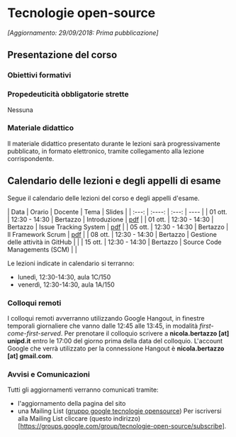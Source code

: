 # Tecnologie open-source

*[Aggiornamento: 29/09/2018: Prima pubblicazione]*

## Presentazione del corso

### Obiettivi formativi

  
### Propedeuticit&agrave; obbligatorie strette
Nessuna

### Materiale didattico

Il materiale didattico presentato durante le lezioni sar&agrave; progressivamente pubblicato, in formato elettronico, tramite collegamento alla lezione corrispondente. 

## Calendario delle lezioni e degli appelli di esame

Segue il calendario delle lezioni del corso e degli appelli d'esame. 

| Data  | Orario | Docente | Tema | Slides |
| :---: | :----: | :---:   | ---- | 
| 01 ott. | 12:30 - 14:30 | Bertazzo | Introduzione | [pdf](pdf/1-Introduzione.pdf) |
| 01 ott. | 12:30 - 14:30 | Bertazzo | Issue Tracking System | [pdf](pdf/2-IssueTrackingSystem.pdf) |
| 05 ott. | 12:30 - 14:30 | Bertazzo | Il Framework Scrum | [pdf](pdf/3-SCRUM.pdf) |
| 08 ott. | 12:30 - 14:30 | Bertazzo | Gestione delle attivit&agrave; in GitHub | |
| 15 ott. | 12:30 - 14:30 | Bertazzo | Source Code Managements (SCM) | |

Le lezioni indicate in calendario si terranno:

 + luned&igrave;, 12:30-14:30, aula 1C/150
 + venerd&igrave;, 12:30-14:30, aula 1A/150
 
### Colloqui remoti 
I colloqui remoti avverranno utilizzando Google Hangout, in finestre temporali giornaliere che vanno dalle 12:45 alle 13:45, in modalit&agrave; _first-come-first-served_. 
Per prenotare il colloquio scrivere a **nicola.bertazzo [at] unipd.it** entro le 17:00 del giorno prima della data del colloquio. 
L'account Google che verr&agrave; utilizzato per la connessione Hangout &egrave; **nicola.bertazzo [at] gmail.com**.

### Avvisi e Comunicazioni
Tutti gli aggiornamenti verranno comunicati tramite:
* l'aggiornamento della pagina del sito
* una Mailing List ([gruppo google tecnologie opensource](https://groups.google.com/forum/#!forum/tecnologie-open-source))
Per iscriversi alla Mailing List cliccare (questo indirizzo)[https://groups.google.com/group/tecnologie-open-source/subscribe].
